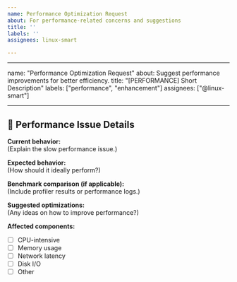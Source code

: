 ```yaml
---
name: Performance Optimization Request
about: For performance-related concerns and suggestions
title: ''
labels: ''
assignees: linux-smart

---
```


---
name: "Performance Optimization Request"
about: Suggest performance improvements for better efficiency.
title: "[PERFORMANCE] Short Description"
labels: ["performance", "enhancement"]
assignees: ["@linux-smart"]

---

## 🚀 Performance Issue Details  
**Current behavior:**  
(Explain the slow performance issue.)  

**Expected behavior:**  
(How should it ideally perform?)  

**Benchmark comparison (if applicable):**  
(Include profiler results or performance logs.)  

**Suggested optimizations:**  
(Any ideas on how to improve performance?)  

**Affected components:**  
- [ ] CPU-intensive  
- [ ] Memory usage  
- [ ] Network latency  
- [ ] Disk I/O  
- [ ] Other
